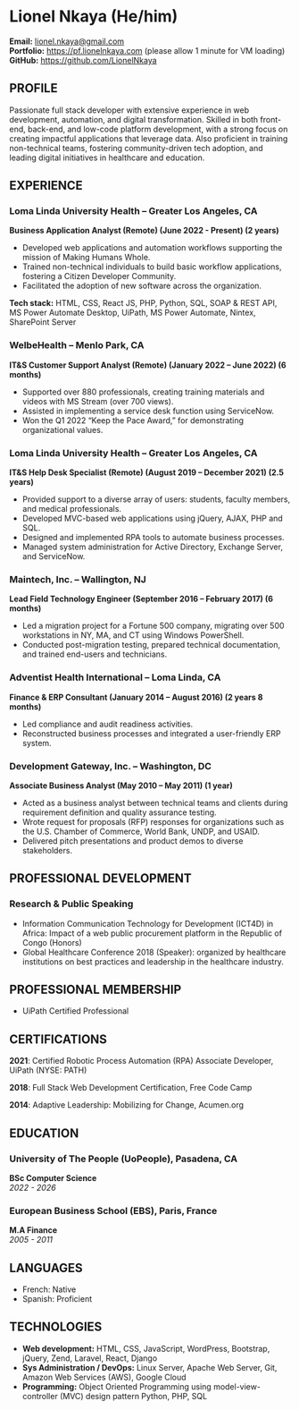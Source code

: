 # Lionel Nkaya (He/him)
**Email:** lionel.nkaya@gmail.com  
**Portfolio:** <a href="https://pf.lionelnkaya.com" target="_blank">https://pf.lionelnkaya.com</a> (please allow 1 minute for VM loading)  
**GitHub:** <a href="https://github.com/LionelNkaya" target="_blank">https://github.com/LionelNkaya</a>

## PROFILE
Passionate full stack developer with extensive experience in web development, automation, and digital transformation.
Skilled in both front-end, back-end, and low-code platform development, with a strong focus on creating impactful applications that leverage data.
Also proficient in training non-technical teams, fostering community-driven tech adoption, and leading digital initiatives in healthcare and education.

## EXPERIENCE

### Loma Linda University Health – Greater Los Angeles, CA
**Business Application Analyst (Remote) (June 2022 - Present) (2 years)**  

- Developed web applications and automation workflows supporting the mission of Making Humans Whole.
- Trained non-technical individuals to build basic workflow applications, fostering a Citizen Developer Community.
- Facilitated the adoption of new software across the organization.
  
**Tech stack:**
HTML, CSS, React JS, PHP, Python, SQL, SOAP & REST API, MS Power Automate Desktop, UiPath, MS Power Automate, Nintex, SharePoint Server

### WelbeHealth – Menlo Park, CA
**IT&S Customer Support Analyst (Remote) (January 2022 – June 2022) (6 months)**
- Supported over 880 professionals, creating training materials and videos with MS Stream (over 700 views).
- Assisted in implementing a service desk function using ServiceNow.
- Won the Q1 2022 “Keep the Pace Award,” for demonstrating organizational values.

### Loma Linda University Health – Greater Los Angeles, CA
**IT&S Help Desk Specialist (Remote) (August 2019 – December 2021) (2.5 years)**
- Provided support to a diverse array of users: students, faculty members, and medical professionals.
- Developed MVC-based web applications using jQuery, AJAX, PHP and SQL.
- Designed and implemented RPA tools to automate business processes.
- Managed system administration for Active Directory, Exchange Server, and ServiceNow.

### Maintech, Inc. – Wallington, NJ
**Lead Field Technology Engineer (September 2016 – February 2017) (6 months)**
- Led a migration project for a Fortune 500 company, migrating over 500 workstations in NY, MA, and CT using Windows PowerShell.
- Conducted post-migration testing, prepared technical documentation, and trained end-users and technicians.

### Adventist Health International – Loma Linda, CA
**Finance & ERP Consultant (January 2014 – August 2016) (2 years 8 months)**
- Led compliance and audit readiness activities.
- Reconstructed business processes and integrated a user-friendly ERP system.

### Development Gateway, Inc. – Washington, DC
**Associate Business Analyst (May 2010 – May 2011) (1 year)**  
- Acted as a business analyst between technical teams and clients during requirement definition and quality assurance testing.
- Wrote request for proposals (RFP) responses for organizations such as the U.S. Chamber of Commerce, World Bank, UNDP, and USAID.
- Delivered pitch presentations and product demos to diverse stakeholders.

## PROFESSIONAL DEVELOPMENT

### Research & Public Speaking
- Information Communication Technology for Development (ICT4D) in Africa: Impact of a web public procurement platform in the Republic of Congo (Honors)
- Global Healthcare Conference 2018 (Speaker): organized by healthcare institutions on best practices and leadership in the healthcare industry.

## PROFESSIONAL MEMBERSHIP
- UiPath Certified Professional

## CERTIFICATIONS
**2021**: Certified Robotic Process Automation (RPA) Associate Developer, UiPath (NYSE: PATH)  

**2018**: Full Stack Web Development Certification, Free Code Camp

**2014**: Adaptive Leadership: Mobilizing for Change, Acumen.org

## EDUCATION

### University of The People (UoPeople), Pasadena, CA
**BSc Computer Science**  
*2022 - 2026*

### European Business School (EBS), Paris, France
**M.A Finance**  
*2005 - 2011*

## LANGUAGES
- French: Native
- Spanish: Proficient

## TECHNOLOGIES
- **Web development:** HTML, CSS, JavaScript, WordPress, Bootstrap, jQuery, Zend, Laravel, React, Django
- **Sys Administration / DevOps:** Linux Server, Apache Web Server, Git, Amazon Web Services (AWS), Google Cloud
- **Programming:** Object Oriented Programming using model-view-controller (MVC) design pattern Python, PHP, SQL
